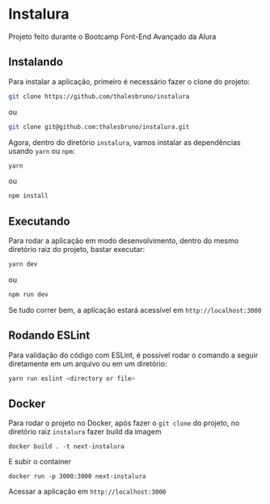 # Instalura

Projeto feito durante o Bootcamp Font-End Avançado da Alura

## Instalando

Para instalar a aplicação, primeiro é necessário fazer o clone do projeto:

```bash
git clone https://github.com/thalesbruno/instalura
```
ou
```bash
git clone git@github.com:thalesbruno/instalura.git
```

Agora, dentro do diretório `instalura`, vamos instalar as dependências usando `yarn` ou `npm`:

```bash
yarn
```
ou
```bash
npm install
```

## Executando

Para rodar a aplicação em modo desenvolvimento, dentro do mesmo diretório raiz do projeto, bastar executar:

```bash
yarn dev
```
ou
```bash
npm run dev
```

Se tudo correr bem, a aplicação estará acessível em `http://localhost:3000`

## Rodando ESLint

Para validação do código com ESLint, é possível rodar o comando a seguir diretamente em um arquivo ou em um diretório:
```bash
yarn run eslint <directory or file>
```

## Docker

Para rodar o projeto no Docker, após fazer o `git clone` do projeto, no diretório raiz `instalura` fazer build da imagem

```shell
docker build . -t next-instalura
```

E subir o container

```shell
docker run -p 3000:3000 next-instalura
```

Acessar a aplicação em `http://localhost:3000`